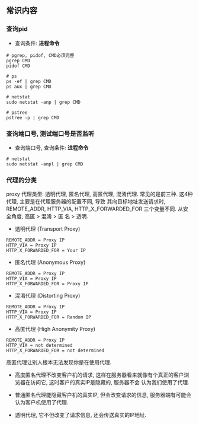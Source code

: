 ## 常识内容

### 查询pid

- 查询条件: **进程命令**

```
# pgrep, pidof, CMD必须完整
pgrep CMD
pidof CMD

# ps
ps -ef | grep CMD
ps aux | grep CMD

# netstat
sudo netstat -anp | grep CMD

# pstree
pstree -p | grep CMD
```


### 查询端口号, 测试端口号是否监听

- 查询端口号, 查询条件: **进程命令**

```
# netstat
sudo netstat -anpl | grep CMD
```


### 代理的分类

proxy 代理类型: 透明代理, 匿名代理, 高匿代理, 混淆代理. 常见的是前三种. 这4种代理, 主要是在代理服务器的配置不同, 导致
其向目标地址发送请求时, REMOTE_ADDR, HTTP_VIA, HTTP_X_FORWARDED_FOR 三个变量不同. 从安全角度, 高匿 > 混淆 > 匿
名 > 透明.

- 透明代理 (Transport Proxy)

```
REMOTE_ADDR = Proxy IP
HTTP_VIA = Proxy IP
HTTP_X_FORWARDED_FOR = Your IP
```

- 匿名代理 (Anonymous Proxy)

```
REMOTE_ADDR = Proxy IP
HTTP_VIA = Proxy IP
HTTP_X_FORWARDED_FOR = Proxy IP
```

- 混淆代理 (Distorting Proxy)

```
REMOTE_ADDR = Proxy IP
HTTP_VIA = Proxy IP
HTTP_X_FORWARDED_FOR = Random IP
```

- 高匿代理 (High Anonymity Proxy)

```
REMOTE_ADDR = Proxy IP
HTTP_VIA = not determined
HTTP_X_FORWARDED_FOR = not determined
```

高匿代理让别人根本无法发现你是在使用代理.

- 高度匿名代理不改变客户机的请求, 这样在服务器看来就像有个真正的客户浏览器在访问它, 这时客户的真实IP是隐藏的, 服务器不会
认为我们使用了代理.

- 普通匿名代理能隐藏客户机的真实IP, 但会改变请求的信息, 服务器端有可能会认为客户机使用了代理.

- 透明代理, 它不但改变了请求信息, 还会传送真实的IP地址.